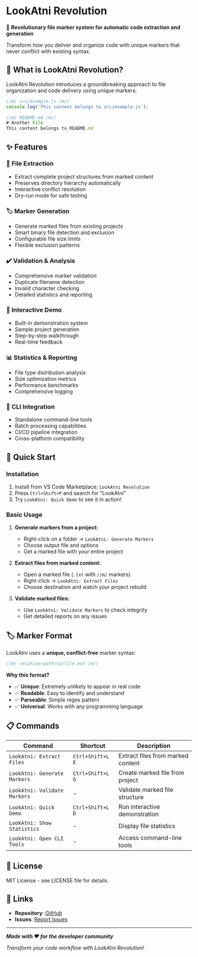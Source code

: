 # LookAtni Revolution

🚀 **Revolutionary file marker system for automatic code extraction and generation**

Transform how you deliver and organize code with unique markers that never conflict with existing syntax.

## 🎯 What is LookAtni Revolution?

LookAtni Revolution introduces a groundbreaking approach to file organization and code delivery using unique markers:

```typescript
//m/ src/example.js /m//
console.log('This content belongs to src/example.js');

//m/ README.md /m//
# Another File
This content belongs to README.md
```

## ✨ Features

### 🔄 **File Extraction**

- Extract complete project structures from marked content
- Preserves directory hierarchy automatically
- Interactive conflict resolution
- Dry-run mode for safe testing

### 🏷️ **Marker Generation**

- Generate marked files from existing projects
- Smart binary file detection and exclusion
- Configurable file size limits
- Flexible exclusion patterns

### ✔️ **Validation & Analysis**

- Comprehensive marker validation
- Duplicate filename detection
- Invalid character checking
- Detailed statistics and reporting

### 🎯 **Interactive Demo**

- Built-in demonstration system
- Sample project generation
- Step-by-step walkthrough
- Real-time feedback

### 📊 **Statistics & Reporting**

- File type distribution analysis
- Size optimization metrics
- Performance benchmarks
- Comprehensive logging

### 🔧 **CLI Integration**

- Standalone command-line tools
- Batch processing capabilities
- CI/CD pipeline integration
- Cross-platform compatibility

## 🚀 Quick Start

### Installation

1. Install from VS Code Marketplace: `LookAtni Revolution`
2. Press `Ctrl+Shift+P` and search for "LookAtni"
3. Try `LookAtni: Quick Demo` to see it in action!

### Basic Usage

1. **Generate markers from a project:**
   - Right-click on a folder → `LookAtni: Generate Markers`
   - Choose output file and options
   - Get a marked file with your entire project

2. **Extract files from marked content:**
   - Open a marked file (`.txt` with `//m/` markers)
   - Right-click → `LookAtni: Extract Files`
   - Choose destination and watch your project rebuild

3. **Validate marked files:**
   - Use `LookAtni: Validate Markers` to check integrity
   - Get detailed reports on any issues

## 🏷️ Marker Format

LookAtni uses a **unique, conflict-free** marker syntax:

```typescript
//m/ relative/path/to/file.ext /m//
```

**Why this format?**

- ✅ **Unique**: Extremely unlikely to appear in real code
- ✅ **Readable**: Easy to identify and understand  
- ✅ **Parseable**: Simple regex pattern
- ✅ **Universal**: Works with any programming language

## 📋 Commands

| Command | Shortcut | Description |
|---------|----------|-------------|
| `LookAtni: Extract Files` | `Ctrl+Shift+L E` | Extract files from marked content |
| `LookAtni: Generate Markers` | `Ctrl+Shift+L G` | Create marked file from project |
| `LookAtni: Validate Markers` | - | Validate marked file structure |
| `LookAtni: Quick Demo` | `Ctrl+Shift+L D` | Run interactive demonstration |
| `LookAtni: Show Statistics` | - | Display file statistics |
| `LookAtni: Open CLI Tools` | - | Access command-line tools |

## 📄 License

MIT License - see LICENSE file for details.

## 🔗 Links

- **Repository**: [GitHub](https://github.com/rafa-mori/lookatni-revolution)
- **Issues**: [Report Issues](https://github.com/rafa-mori/lookatni-revolution/issues)

---

***Made with ❤️ for the developer community***

*Transform your code workflow with LookAtni Revolution!*
